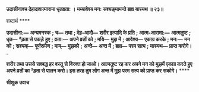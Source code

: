 **उदासीनाश्च देहादावात्मारामा धृतव्रता: ।** **मय्यावेश्य मन: सश्यङ्मामन्ते ब्रह्म यास्यथ ॥ २३॥** 

शब्दार्थ **** 

**उदासीना:—** **अन्यमनस्क** **; च—** **तथा** **; देह-आदौ—** **शरीर इत्यादि के प्रति** **; आत्म-आरामा:—** **आत्मतुष्ट** **; धृत—** **²ढ़ता से पकड़े** **हुए** **; व्रता:—** **अपने व्रतों को** **; मयि—** **मुझ में** **; आवेश्य—** **एकाग्र करके** **; मन:—** **मन को** **; सश्यक्—** **पूर्णरूपेण** **; माम्—** **मुझको** **;** **अन्ते—** **अन्त में** **; ब्रह्म—** **परम सत्य** **; यास्यथ—** **प्राप्त करोगे।** **.** 

**शरीर तथा उससे सश्बद्ध हर वस्तु से विरक्त हो जाओ। आत्मतुष्ट रह कर अपने मन को** **मुझमें एकाग्र करते हुए अपने व्रतों का ²ढ़ता से पालन करो। इस तरह तुम लोग अन्त में मुझ** **परम सत्य को प्राप्त कर सकोगे।** **** 

**श्रीशुक उवाच** 